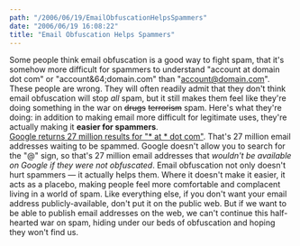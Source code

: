 ```yaml
---
path: "/2006/06/19/EmailObfuscationHelpsSpammers" 
date: "2006/06/19 16:08:22" 
title: "Email Obfuscation Helps Spammers" 
---
```

Some people think email obfuscation is a good way to fight spam, that it's somehow more difficult for spammers to understand "account at domain dot com" or "account&amp;64;domain.com" than "account@domain.com". These people are wrong. They will often readily admit that they don't think email obfuscation will stop *all* spam, but it still makes them feel like they're doing something in the war on <span style="text-decoration: line-through;">drugs</span> <span style="text-decoration: line-through;">terrorism</span> spam. Here's what they're doing: in addition to making email more difficult for legitimate uses, they're actually making it <strong>easier for spammers</strong>.<br><a href="http://www.google.com/search?q=%22*+at+*+dot+com%22">Google returns 27 million results for "* at * dot com"</a>. That's 27 million email addresses waiting to be spammed. Google doesn't allow you to search for the "@" sign, so that's 27 million email addresses that *wouldn't be available on Google if they were not obfuscated*. Email obfuscation not only doesn't hurt spammers &#8212; it actually helps them. Where it doesn't make it easier, it acts as a placebo, making people feel more comfortable and complacent living in a world of spam. Like everything else, if you don't want your email address publicly-available, don't put it on the public web. But if we want to be able to publish email addresses on the web, we can't continue this half-hearted war on spam, hiding under our beds of obfuscation and hoping they won't find us.